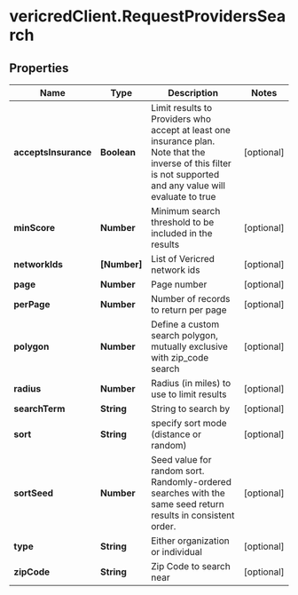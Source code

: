# vericredClient.RequestProvidersSearch

## Properties
Name | Type | Description | Notes
------------ | ------------- | ------------- | -------------
**acceptsInsurance** | **Boolean** | Limit results to Providers who accept at least one insurance         plan.  Note that the inverse of this filter is not supported and         any value will evaluate to true | [optional] 
**minScore** | **Number** | Minimum search threshold to be included in the results | [optional] 
**networkIds** | **[Number]** | List of Vericred network ids | [optional] 
**page** | **Number** | Page number | [optional] 
**perPage** | **Number** | Number of records to return per page | [optional] 
**polygon** | **Number** | Define a custom search polygon, mutually exclusive with zip_code search | [optional] 
**radius** | **Number** | Radius (in miles) to use to limit results | [optional] 
**searchTerm** | **String** | String to search by | [optional] 
**sort** | **String** | specify sort mode (distance or random) | [optional] 
**sortSeed** | **Number** | Seed value for random sort. Randomly-ordered searches with the same seed return results in consistent order. | [optional] 
**type** | **String** | Either organization or individual | [optional] 
**zipCode** | **String** | Zip Code to search near | [optional] 


